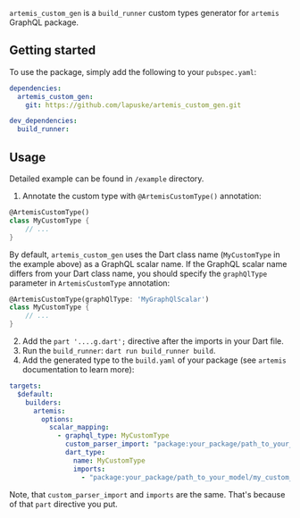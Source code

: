 `artemis_custom_gen` is a `build_runner` custom types generator for `artemis` GraphQL package.




## Getting started

To use the package, simply add the following to your `pubspec.yaml`:

```yaml
dependencies:
  artemis_custom_gen:
    git: https://github.com/lapuske/artemis_custom_gen.git

dev_dependencies:
  build_runner:
```




## Usage

Detailed example can be found in `/example` directory.

1. Annotate the custom type with `@ArtemisCustomType()` annotation:

```dart
@ArtemisCustomType()
class MyCustomType {
    // ...
}
```

By default, `artemis_custom_gen` uses the Dart class name (`MyCustomType` in the example above) as a GraphQL scalar name. If the GraphQL scalar name differs from your Dart class name, you should specify the `graphQlType` parameter in `ArtemisCustomType` annotation:

```dart
@ArtemisCustomType(graphQlType: 'MyGraphQlScalar')
class MyCustomType {
    // ...
}
```

2. Add the `part '....g.dart';` directive after the imports in your Dart file.
3. Run the `build_runner`: `dart run build_runner build`.
4. Add the generated type to the `build.yaml` of your package (see `artemis` documentation to learn more):

```yaml
targets:
  $default:
    builders:
      artemis:
        options:
          scalar_mapping:
            - graphql_type: MyCustomType
              custom_parser_import: "package:your_package/path_to_your_model/my_custom_type.dart"
              dart_type:
                name: MyCustomType
                imports:
                  - "package:your_package/path_to_your_model/my_custom_type.dart"
```

Note, that `custom_parser_import` and `imports` are the same. That's because of that `part` directive you put.
